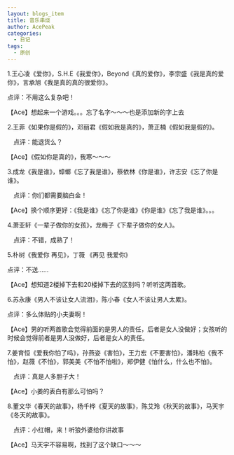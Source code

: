 ```yaml
---
layout: blogs_item
title: 音乐串烧
author: AcePeak
categories:
  - 日记
tags:
  - 原创
---
```


1.王心凌《爱你》，S.H.E《我爱你》，Beyond《真的爱你》，李宗盛《我是真的爱你》，言承旭《我是真的真的很爱你》。

点评：不用这么复杂吧！

【Ace】想起来一个游戏。。。忘了名字～～～也是添加新的字上去


2.王菲《如果你是假的》，邓丽君《假如我是真的》，萧正楠《假如我是假的》。

　点评：能退货么？

【Ace】《假如你是真的》，我寒～～～


3.成龙《我是谁》，蟑螂《忘了我是谁》，蔡依林《你是谁》，许志安《忘了你是谁》。

　点评：你们都需要脑白金！

【Ace】换个顺序更好：《我是谁》《忘了你是谁》《你是谁》《忘了我是谁》。。。


4.萧亚轩《一辈子做你的女孩》，龙梅子《下辈子做你的女人》。

　点评：不错，成熟了！


5.朴树《我爱你 再见》，丁薇 《再见 我爱你》

点评：不送……

【Ace】想知道2楼掉下去和20楼掉下去的区别吗？听听这两首歌。


6.苏永康《男人不该让女人流泪》，陈小春《女人不该让男人太累》。

点评：多么体贴的小夫妻啊！

【Ace】男的听两首歌会觉得前面的是男人的责任，后者是女人没做好；女孩听的时候会觉得前者是男人没做好，后者是女人的责任。


7.姜育恒《爱我你怕了吗》，孙燕姿《害怕》，王力宏《不要害怕》，潘玮柏《我不怕》，赵薇《不怕》，郭美美《不怕不怕啦》，郑伊健《怕什么，什么也不怕》。

　点评：真是人多胆子大！

【Ace】小姜的表白有那么可怕吗？


8.董文华《春天的故事》，杨千桦《夏天的故事》，陈艾玲《秋天的故事》，马天宇《冬天的故事》。　　

　点评：小红帽，来！听狼外婆给你讲故事

【Ace】马天宇不容易啊，找到了这个缺口～～～
